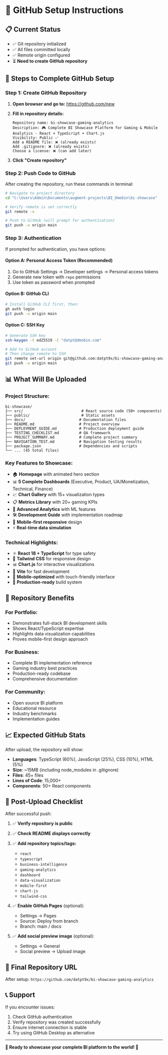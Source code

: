 # 🚀 GitHub Setup Instructions

## 📋 **Current Status**
- ✅ Git repository initialized
- ✅ All files committed locally
- ✅ Remote origin configured
- ⏳ **Need to create GitHub repository**

## 🔧 **Steps to Complete GitHub Setup**

### **Step 1: Create GitHub Repository**

1. **Open browser and go to:** https://github.com/new

2. **Fill in repository details:**
   ```
   Repository name: bi-showcase-gaming-analytics
   Description: 🎮 Complete BI Showcase Platform for Gaming & Mobile Analytics - React + TypeScript + Chart.js
   Visibility: Public ✅
   Add a README file: ❌ (already exists)
   Add .gitignore: ❌ (already exists)
   Choose a license: ❌ (can add later)
   ```

3. **Click "Create repository"**

### **Step 2: Push Code to GitHub**

After creating the repository, run these commands in terminal:

```bash
# Navigate to project directory
cd "C:\Users\Admin\Documents\augment-projects\BI_Dmobin\bi-showcase"

# Verify remote is set correctly
git remote -v

# Push to GitHub (will prompt for authentication)
git push -u origin main
```

### **Step 3: Authentication**

If prompted for authentication, you have options:

#### **Option A: Personal Access Token (Recommended)**
1. Go to GitHub Settings → Developer settings → Personal access tokens
2. Generate new token with `repo` permissions
3. Use token as password when prompted

#### **Option B: GitHub CLI**
```bash
# Install GitHub CLI first, then:
gh auth login
git push -u origin main
```

#### **Option C: SSH Key**
```bash
# Generate SSH key
ssh-keygen -t ed25519 -C "datpt@dmobin.com"

# Add to GitHub account
# Then change remote to SSH
git remote set-url origin git@github.com:datpt9x/bi-showcase-gaming-analytics.git
git push -u origin main
```

## 📊 **What Will Be Uploaded**

### **Project Structure:**
```
bi-showcase/
├── src/                          # React source code (50+ components)
├── public/                       # Static assets
├── docs/                        # Documentation files
├── README.md                    # Project overview
├── DEPLOYMENT_GUIDE.md          # Production deployment guide
├── TESTING_CHECKLIST.md         # QA framework
├── PROJECT_SUMMARY.md           # Complete project summary
├── NAVIGATION_TEST.md           # Navigation testing results
├── package.json                 # Dependencies and scripts
└── ... (45 total files)
```

### **Key Features to Showcase:**
- 🏠 **Homepage** with animated hero section
- 📊 **5 Complete Dashboards** (Executive, Product, UA/Monetization, Technical, Finance)
- 📈 **Chart Gallery** with 15+ visualization types
- 📋 **Metrics Library** with 20+ gaming KPIs
- 🧠 **Advanced Analytics** with ML features
- 🛠️ **Development Guide** with implementation roadmap
- 📱 **Mobile-first responsive** design
- ⚡ **Real-time data simulation**

### **Technical Highlights:**
- ⚛️ **React 18 + TypeScript** for type safety
- 🎨 **Tailwind CSS** for responsive design
- 📊 **Chart.js** for interactive visualizations
- 🚀 **Vite** for fast development
- 📱 **Mobile-optimized** with touch-friendly interface
- 🔧 **Production-ready** build system

## 🎯 **Repository Benefits**

### **For Portfolio:**
- Demonstrates full-stack BI development skills
- Shows React/TypeScript expertise
- Highlights data visualization capabilities
- Proves mobile-first design approach

### **For Business:**
- Complete BI implementation reference
- Gaming industry best practices
- Production-ready codebase
- Comprehensive documentation

### **For Community:**
- Open source BI platform
- Educational resource
- Industry benchmarks
- Implementation guides

## 📈 **Expected GitHub Stats**

After upload, the repository will show:
- **Languages**: TypeScript (60%), JavaScript (25%), CSS (10%), HTML (5%)
- **Size**: ~15MB (including node_modules in .gitignore)
- **Files**: 45+ files
- **Lines of Code**: 15,000+
- **Components**: 50+ React components

## 🎉 **Post-Upload Checklist**

After successful push:

1. ✅ **Verify repository is public**
2. ✅ **Check README displays correctly**
3. ✅ **Add repository topics/tags:**
   - `react`
   - `typescript`
   - `business-intelligence`
   - `gaming-analytics`
   - `dashboard`
   - `data-visualization`
   - `mobile-first`
   - `chart-js`
   - `tailwind-css`

4. ✅ **Enable GitHub Pages** (optional):
   - Settings → Pages
   - Source: Deploy from branch
   - Branch: main / docs

5. ✅ **Add social preview image** (optional):
   - Settings → General
   - Social preview → Upload image

## 🔗 **Final Repository URL**

After setup: `https://github.com/datpt9x/bi-showcase-gaming-analytics`

## 📞 **Support**

If you encounter issues:
1. Check GitHub authentication
2. Verify repository was created successfully
3. Ensure internet connection is stable
4. Try using GitHub Desktop as alternative

---

**🎊 Ready to showcase your complete BI platform to the world! 🎊**
